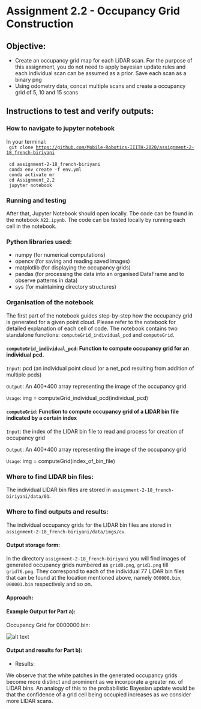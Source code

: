 # Assignment 2.2 - Occupancy Grid Construction

## Objective:

- Create an occupancy grid map for each LiDAR scan. For the purpose of this assignment, you do not need to apply bayesian update rules and each individual scan can be assumed as a prior. Save each scan as a binary png
- Using odometry data, concat multiple scans and create a occupancy grid of 5, 10 and 15 scans

## Instructions to test and verify outputs:

### How to navigate to jupyter notebook

In your terminal:\
<code>
    git clone https://github.com/Mobile-Robotics-IIITH-2020/assignment-2-18_french-biriyani
</code>
\
<code>
    cd assignment-2-18_french-biriyani
</code>
\
<code>
    conda env create -f env.yml
</code>
\
<code>
    conda activate mr
</code>
\
<code>
    cd Assignment_2.2
</code>
\
<code>
    jupyter notebook
 </code>
 
### Running and testing 

After that, Jupyter Notebook should open locally. Tbe code can be found in the notebook `A22.ipynb`. The code can be tested locally by running each cell in the notebook.

### Python libraries used:

- numpy (for numerical computations)
- opencv (for saving and reading saved images)
- matplotlib (for displaying the occupancy grids)
- pandas (for processing the data into an organised DataFrame and to observe patterns in data)
- sys (for maintaining directory structures)

### Organisation of the notebook

The first part of the notebook guides step-by-step how the occupancy grid is generated for a given point cloud. Please refer to the notebook for detailed explanation of each cell of code. 
The notebook contains two standalone functions: `computeGrid_individual_pcd` and `computeGrid`.

#### `computeGrid_individual_pcd`: Function to compute occupancy grid for an individual pcd. 
`Input`: pcd (an individual point cloud (or a net_pcd resulting from addition of multiple pcds)

`Output`: An 400*400 array representing the image of the occupancy grid

`Usage`: img = computeGrid_individual_pcd(individual_pcd)

#### `computeGrid`: Function to compute occupancy grid of a LIDAR bin file indicated by a certain index
`Input`: the index of the LIDAR bin file to read and process for creation of occupancy grid

`Output`: An 400*400 array representing the image of the occupancy grid

`Usage`: img = computeGrid(index_of_bin_file)

### Where to find LIDAR bin files:

The individual LIDAR bin files are stored in `assignment-2-18_french-biriyani/data/01`. 

### Where to find outputs and results:

The individual occupancy grids for the LIDAR bin files are stored in `assignment-2-18_french-biriyani/data/imgs/cv`. 

#### Output storage form:

In the directory `assignment-2-18_french-biriyani` you will find images of generated occupancy grids numbered as `grid0.png`, `grid1.png` till `grid76.png`. 
They correspond to each of the individual 77 LIDAR bin files that can be found at the location mentioned above, namely `000000.bin`, `000001.bin` respectively and so on. 

#### Approach: 

#### Example Output for Part a):

Occupancy Grid for 0000000.bin:

![alt text](https://github.com/Mobile-Robotics-IIITH-2020/assignment-2-18_french-biriyani/blob/master/Assignment_2.2/grid.png "Title")

#### Output and results for Part b):

- Results:

We observe that the white patches in the generated occupancy grids become more distinct and prominent as we incorporate a greater no. of LIDAR bins. An analogy of this to the probabilistic Bayesian update would be that the confidence of a grid cell being occupied increases as we consider more LIDAR scans.
